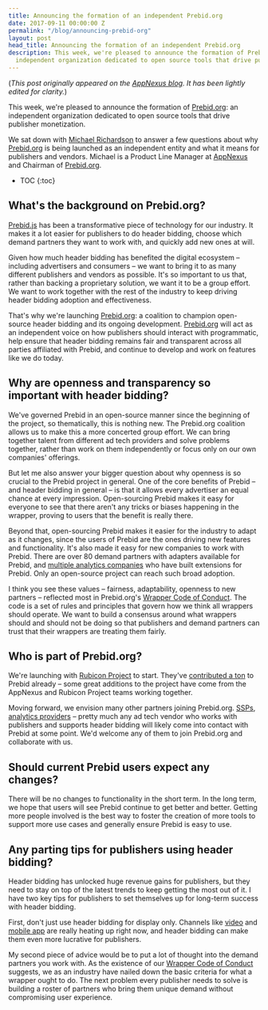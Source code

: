 ```yaml
---
title: Announcing the formation of an independent Prebid.org
date: 2017-09-11 00:00:00 Z
permalink: "/blog/announcing-prebid-org"
layout: post
head_title: Announcing the formation of an independent Prebid.org
description: This week, we're pleased to announce the formation of Prebid.org, an
  independent organization dedicated to open source tools that drive publisher monetization.
---
```


(_This post originally appeared on the
[AppNexus blog](http://blog.appnexus.com/2017/prebid-org-explained-interview-michael-richardson/).
It has been lightly edited for clarity._)

This week, we're pleased to announce the formation of
[Prebid.org](http://prebid.org/overview/what-is-prebid-org.html): an
independent organization dedicated to open source tools that drive
publisher monetization.

We sat down with
[Michael Richardson](https://www.linkedin.com/in/mtrichardson/) to
answer a few questions about why
[Prebid.org](http://prebid.org/overview/what-is-prebid-org.html) is
being launched as an independent entity and what it means for
publishers and vendors.  Michael is a Product Line Manager at
[AppNexus](https://www.appnexus.com) and Chairman of
[Prebid.org](http://prebid.org/overview/what-is-prebid-org.html).

* TOC
{:toc}

## What's the background on Prebid.org?

[Prebid.js]({{site.baseurl}}/overview/getting-started.html) has been a
transformative piece of technology for our industry. It makes it a lot
easier for publishers to do header bidding, choose which demand
partners they want to work with, and quickly add new ones at will.

Given how much header bidding has benefited the digital ecosystem –
including advertisers and consumers – we want to bring it to as many
different publishers and vendors as possible. It's so important to us
that, rather than backing a proprietary solution, we want it to be a
group effort. We want to work together with the rest of the industry
to keep driving header bidding adoption and effectiveness.

That's why we're launching
[Prebid.org](http://prebid.org/overview/what-is-prebid-org.html): a
coalition to champion open-source header bidding and its ongoing
development. [Prebid.org](http://prebid.org/overview/what-is-prebid-org.html)
will act as an independent voice on how publishers should interact
with programmatic, help ensure that header bidding remains fair and
transparent across all parties affiliated with Prebid, and continue to
develop and work on features like we do today.

## Why are openness and transparency so important with header bidding?

We've governed Prebid in an open-source manner since the beginning of
the project, so thematically, this is nothing new. The Prebid.org
coalition allows us to make this a more concerted group effort. We can
bring together talent from different ad tech providers and solve
problems together, rather than work on them independently or focus
only on our own companies' offerings.

But let me also answer your bigger question about why openness is so
crucial to the Prebid project in general. One of the core benefits of
Prebid – and header bidding in general – is that it allows every
advertiser an equal chance at every impression. Open-sourcing Prebid
makes it easy for everyone to see that there aren't any tricks or
biases happening in the wrapper, proving to users that the benefit is
really there.

Beyond that, open-sourcing Prebid makes it easier for the industry to
adapt as it changes, since the users of Prebid are the ones driving
new features and functionality. It's also made it easy for new
companies to work with Prebid. There are over 80 demand partners with
adapters available for Prebid, and
[multiple analytics companies]({{site.baseurl}}/overview/analytics.html)
who have built extensions for Prebid. Only an open-source project can
reach such broad adoption.

I think you see these values – fairness, adaptability, openness to new
partners – reflected most in Prebid.org's
[Wrapper Code of Conduct]({{site.baseurl}}/wrapper_code_of_conduct.html). The
code is a set of rules and principles that govern how we think all
wrappers should operate. We want to build a consensus around what
wrappers should and should not be doing so that publishers and demand
partners can trust that their wrappers are treating them fairly.

## Who is part of Prebid.org?

We're launching with [Rubicon Project](https://rubiconproject.com) to
start. They've
[contributed a ton](https://blog.appnexus.com/2017/prebid-expert-series-interview-de-zwart/)
to Prebid already – some great additions to the project have come from
the AppNexus and Rubicon Project teams working together.

Moving forward, we envision many other partners joining
Prebid.org. [SSPs]({{site.baseurl}}/dev-docs/bidders.html),
[analytics providers]({{site.baseurl}}/overview/analytics.html) –
pretty much any ad tech vendor who works with publishers and supports
header bidding will likely come into contact with Prebid at some
point. We'd welcome any of them to join Prebid.org and collaborate
with us.

## Should current Prebid users expect any changes?

There will be no changes to functionality in the short term. In the
long term, we hope that users will see Prebid continue to get better
and better. Getting more people involved is the best way to foster the
creation of more tools to support more use cases and generally ensure
Prebid is easy to use.

## Any parting tips for publishers using header bidding?

Header bidding has unlocked huge revenue gains for publishers, but
they need to stay on top of the latest trends to keep getting the most
out of it. I have two key tips for publishers to set themselves up for
long-term success with header bidding.

First, don't just use header bidding for display only. Channels like
[video]({{site.baseurl}}/dev-docs/docs-by-format.html) and
[mobile app]({{site.baseurl}}/prebid-mobile) are really heating up
right now, and header bidding can make them even more lucrative for
publishers.

My second piece of advice would be to put a lot of thought into the
demand partners you work with. As the existence of our
[Wrapper Code of Conduct]({{site.baseurl}}/wrapper_code_of_conduct.html)
suggests, we as an industry have nailed down the basic criteria for
what a wrapper ought to do. The next problem every publisher needs to
solve is building a roster of partners who bring them unique demand
without compromising user experience.
